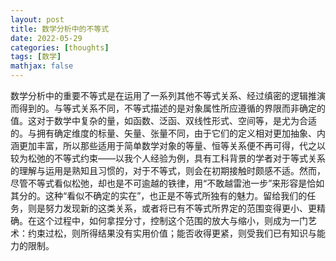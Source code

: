 ```yaml
---
layout: post
title: 数学分析中的不等式
date: 2022-05-29
categories: [thoughts]
tags: [数学]
mathjax: false
---
```


数学分析中的重要不等式是在运用了一系列其他不等式关系、经过缜密的逻辑推演而得到的。与等式关系不同，不等式描述的是对象属性所应遵循的界限而非确定的值。这对于数学中复杂的量，如函数、泛函、双线性形式、空间等，是尤为合适的。与拥有确定维度的标量、矢量、张量不同，由于它们的定义相对更加抽象、内涵更加丰富，所以那些适用于简单数学对象的等量、恒等关系便不再可得，代之以较为松弛的不等式约束——以我个人经验为例，具有工科背景的学者对于等式关系的理解与运用是熟知且习惯的，对于不等式，则会在初期接触时颇感不适。然而，尽管不等式看似松弛，却也是不可逾越的铁律，用“不敢越雷池一步”来形容是恰如其分的。这种“看似不确定的实在”，也正是不等式所独有的魅力。留给我们的任务，则是努力发现新的这类关系，或者将已有不等式所界定的范围变得更小、更精确。在这个过程中，如何拿捏分寸，控制这个范围的放大与缩小，则成为一门艺术：约束过松，则所得结果没有实用价值；能否收得更紧，则受我们已有知识与能力的限制。
